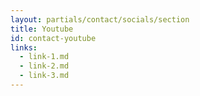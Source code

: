```yaml
---
layout: partials/contact/socials/section
title: Youtube
id: contact-youtube
links:
  - link-1.md
  - link-2.md
  - link-3.md
---
```

